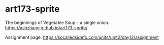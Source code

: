 # art173-sprite
The beginnings of Vegetable Soup - a single onion. https://ashzhang.github.io/art173-sprite/

Assignment page: https://socalledsidefx.com/units/unit2/day13/assignment